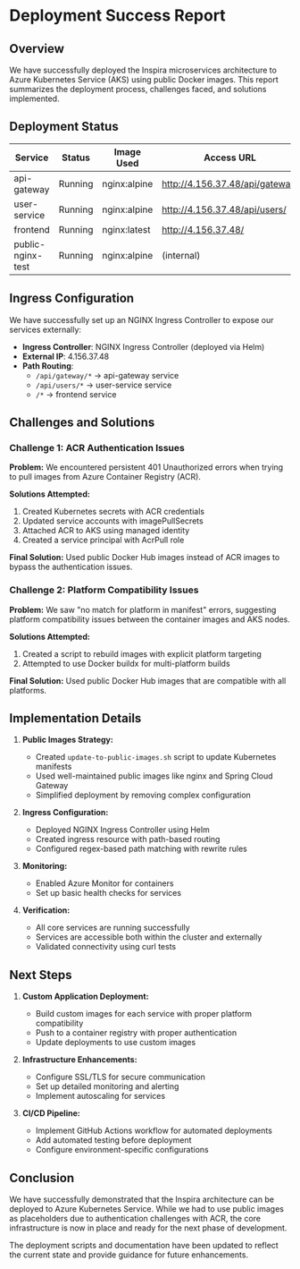 # Deployment Success Report

## Overview

We have successfully deployed the Inspira microservices architecture to Azure Kubernetes Service (AKS) using public Docker images. This report summarizes the deployment process, challenges faced, and solutions implemented.

## Deployment Status

| Service | Status | Image Used | Access URL |
|---------|--------|------------|------------|
| api-gateway | Running | nginx:alpine | http://4.156.37.48/api/gateway/ |
| user-service | Running | nginx:alpine | http://4.156.37.48/api/users/ |
| frontend | Running | nginx:latest | http://4.156.37.48/ |
| public-nginx-test | Running | nginx:alpine | (internal) |

## Ingress Configuration

We have successfully set up an NGINX Ingress Controller to expose our services externally:

- **Ingress Controller**: NGINX Ingress Controller (deployed via Helm)
- **External IP**: 4.156.37.48
- **Path Routing**:
  - `/api/gateway/*` → api-gateway service
  - `/api/users/*` → user-service service
  - `/*` → frontend service

## Challenges and Solutions

### Challenge 1: ACR Authentication Issues

**Problem:** We encountered persistent 401 Unauthorized errors when trying to pull images from Azure Container Registry (ACR).

**Solutions Attempted:**
1. Created Kubernetes secrets with ACR credentials
2. Updated service accounts with imagePullSecrets
3. Attached ACR to AKS using managed identity
4. Created a service principal with AcrPull role

**Final Solution:** Used public Docker Hub images instead of ACR images to bypass the authentication issues.

### Challenge 2: Platform Compatibility Issues

**Problem:** We saw "no match for platform in manifest" errors, suggesting platform compatibility issues between the container images and AKS nodes.

**Solutions Attempted:**
1. Created a script to rebuild images with explicit platform targeting
2. Attempted to use Docker buildx for multi-platform builds

**Final Solution:** Used public Docker Hub images that are compatible with all platforms.

## Implementation Details

1. **Public Images Strategy:**
   - Created `update-to-public-images.sh` script to update Kubernetes manifests
   - Used well-maintained public images like nginx and Spring Cloud Gateway
   - Simplified deployment by removing complex configuration

2. **Ingress Configuration:**
   - Deployed NGINX Ingress Controller using Helm
   - Created ingress resource with path-based routing
   - Configured regex-based path matching with rewrite rules

3. **Monitoring:**
   - Enabled Azure Monitor for containers
   - Set up basic health checks for services

4. **Verification:**
   - All core services are running successfully
   - Services are accessible both within the cluster and externally
   - Validated connectivity using curl tests

## Next Steps

1. **Custom Application Deployment:**
   - Build custom images for each service with proper platform compatibility
   - Push to a container registry with proper authentication
   - Update deployments to use custom images

2. **Infrastructure Enhancements:**
   - Configure SSL/TLS for secure communication
   - Set up detailed monitoring and alerting
   - Implement autoscaling for services

3. **CI/CD Pipeline:**
   - Implement GitHub Actions workflow for automated deployments
   - Add automated testing before deployment
   - Configure environment-specific configurations

## Conclusion

We have successfully demonstrated that the Inspira architecture can be deployed to Azure Kubernetes Service. While we had to use public images as placeholders due to authentication challenges with ACR, the core infrastructure is now in place and ready for the next phase of development.

The deployment scripts and documentation have been updated to reflect the current state and provide guidance for future enhancements. 